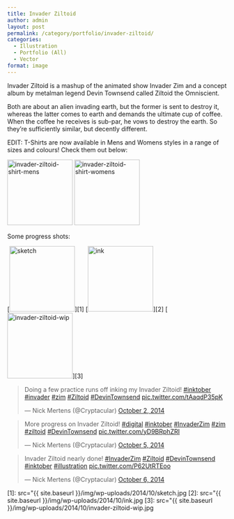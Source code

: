 ```yaml
---
title: Invader Ziltoid
author: admin
layout: post
permalink: /category/portfolio/invader-ziltoid/
categories:
  - Illustration
  - Portfolio (All)
  - Vector
format: image
---
```

Invader Ziltoid is a mashup of the animated show Invader Zim and a concept album by metalman legend Devin Townsend called Ziltoid the Omniscient.

Both are about an alien invading earth, but the former is sent to destroy it, whereas the latter comes to earth and demands the ultimate cup of coffee. When the coffee he receives is sub-par, he vows to destroy the earth. So they&#8217;re sufficiently similar, but decently different.

EDIT: T-Shirts are now available in Mens and Womens styles in a range of sizes and colours! Check them out below:

<a href="http://thecrypt.printmighty.co.nz/" target="_blank"><img src="{{ site.baseurl }}/img/wp-uploads/2014/10/invader-ziltoid-shirt-mens-150x150.jpg" alt="invader-ziltoid-shirt-mens" width="150" height="150" class="alignnone size-thumbnail wp-image-399" /></a> <a href="http://thecrypt.printmighty.co.nz/" target="_blank"><img src="{{ site.baseurl }}/img/wp-uploads/2014/10/invader-ziltoid-shirt-womens-150x150.jpg" alt="invader-ziltoid-shirt-womens" width="150" height="150" class="alignnone size-thumbnail wp-image-400" /></a>

Some progress shots:

[<img src="{{ site.baseurl }}/img/wp-uploads/2014/10/sketch-150x150.jpg" alt="sketch" width="150" height="150" class="alignnone size-thumbnail wp-image-391" />][1] [<img src="{{ site.baseurl }}/img/wp-uploads/2014/10/ink-150x150.jpg" alt="ink" width="150" height="150" class="alignnone size-thumbnail wp-image-392" />][2] [<img src="{{ site.baseurl }}/img/wp-uploads/2014/10/invader-ziltoid-wip-150x150.jpg" alt="invader-ziltoid-wip" width="150" height="150" class="alignnone size-thumbnail wp-image-394" />][3]

<blockquote class="twitter-tweet" width="550">
  <p>
    Doing a few practice runs off inking my Invader Ziltoid! <a href="https://twitter.com/hashtag/inktober?src=hash">#inktober</a> <a href="https://twitter.com/hashtag/invader?src=hash">#invader</a> <a href="https://twitter.com/hashtag/zim?src=hash">#zim</a> <a href="https://twitter.com/hashtag/Ziltoid?src=hash">#Ziltoid</a> <a href="https://twitter.com/hashtag/DevinTownsend?src=hash">#DevinTownsend</a> <a href="http://t.co/tAaqdP35pK">pic.twitter.com/tAaqdP35pK</a>
  </p>
  
  <p>
    &mdash; Nick Mertens (@Cryptacular) <a href="https://twitter.com/Cryptacular/status/517766086280757248">October 2, 2014</a>
  </p>
</blockquote>



<blockquote class="twitter-tweet" width="550">
  <p>
    More progress on Invader Ziltoid! <a href="https://twitter.com/hashtag/digital?src=hash">#digital</a> <a href="https://twitter.com/hashtag/inktober?src=hash">#inktober</a> <a href="https://twitter.com/hashtag/InvaderZim?src=hash">#InvaderZim</a> <a href="https://twitter.com/hashtag/zim?src=hash">#zim</a> <a href="https://twitter.com/hashtag/ziltoid?src=hash">#ziltoid</a> <a href="https://twitter.com/hashtag/DevinTownsend?src=hash">#DevinTownsend</a> <a href="http://t.co/yD9BRphZRI">pic.twitter.com/yD9BRphZRI</a>
  </p>
  
  <p>
    &mdash; Nick Mertens (@Cryptacular) <a href="https://twitter.com/Cryptacular/status/518642468141543424">October 5, 2014</a>
  </p>
</blockquote>



<blockquote class="twitter-tweet" width="550">
  <p>
    Invader Ziltoid nearly done! <a href="https://twitter.com/hashtag/InvaderZim?src=hash">#InvaderZim</a> <a href="https://twitter.com/hashtag/Ziltoid?src=hash">#Ziltoid</a> <a href="https://twitter.com/hashtag/DevinTownsend?src=hash">#DevinTownsend</a> <a href="https://twitter.com/hashtag/inktober?src=hash">#inktober</a> <a href="https://twitter.com/hashtag/illustration?src=hash">#illustration</a> <a href="http://t.co/P62UtRTEoo">pic.twitter.com/P62UtRTEoo</a>
  </p>
  
  <p>
    &mdash; Nick Mertens (@Cryptacular) <a href="https://twitter.com/Cryptacular/status/519026603758600192">October 6, 2014</a>
  </p>
</blockquote>

 [1]: src="{{ site.baseurl }}/img/wp-uploads/2014/10/sketch.jpg
 [2]: src="{{ site.baseurl }}/img/wp-uploads/2014/10/ink.jpg
 [3]: src="{{ site.baseurl }}/img/wp-uploads/2014/10/invader-ziltoid-wip.jpg